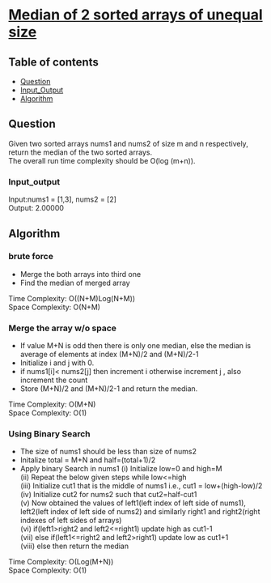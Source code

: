 # [Median of 2 sorted arrays of unequal size](https://leetcode.com/problems/median-of-two-sorted-arrays/)

## Table of contents

- [Question](#question)
- [Input_Output](#input_output)
- [Algorithm](#algorithm)

## Question
Given two sorted arrays nums1 and nums2 of size m and n respectively, return the median of the two sorted arrays.</br>
The overall run time complexity should be O(log (m+n)).
### Input_output
Input:nums1 = [1,3], nums2 = [2] </br>
Output: 2.00000

## Algorithm

### brute force
- Merge the both arrays into third one
- Find the median of merged array

Time Complexity: O((N+M)Log(N+M)) </br>
Space Complexity: O(N+M)

### Merge the array w/o space
- If value M+N is odd then there is only one median, else the median is average of elements at index (M+N)/2 and (M+N)/2-1
-  Initialize i and j with 0.
- if nums1[i]< nums2[j] then increment i otherwise increment j , also increment the count
- Store (M+N)/2 and (M+N)/2-1 and return the median.

Time Complexity: O(M+N) </br>
Space Complexity: O(1)

### Using Binary Search
- The size of nums1 should be less than size of nums2
- Initalize total = M+N and half=(total+1)/2
- Apply binary Search in nums1
(i) Initialize low=0 and high=M </br>
(ii) Repeat the below given steps while low<=high </br>
(iii) Initialize cut1 that is the middle of nums1 i.e.,
cut1 = low+(high-low)/2 </br>
(iv) Initialize cut2 for nums2 such that cut2=half-cut1 </br>
(v) Now obtained the values of left1(left index of left side of nums1), left2(left index of left side of nums2) and similarly right1 and right2(right indexes of left sides of arrays) </br>
(vi) if(left1>right2 and left2<=right1) update high as cut1-1 </br>
(vii) else if(left1<=right2 and left2>right1) update low as cut1+1 </br>
(viii) else then return the median </br>

Time Complexity: O(Log(M+N)) </br>
Space Complexity: O(1)
